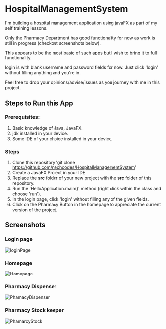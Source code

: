 # HospitalManagementSystem

I'm building a hospital management application using javaFX as part of my self training lessons.

Only the Pharmacy Department has good functionality for now as work is still in progress (checkout screenshots below).

This appears to be the most basic of such apps but I wish to bring it to full functionality.

login is with blank username and password fields for now. Just click 'login' without filling anything and you're in.

Feel free to drop your opinions/advise/issues as you journey with me in this project.

## Steps to Run this App

### Prerequisites:

1. Basic knowledge of Java, JavaFX.
2. jdk installed in your device.
3. Some IDE of your choice installed in your device.

### Steps

1. Clone this repository  'git clone https://github.com/nechcodes/HospitalManagementSystem'
2. Create a JavaFX Project in your IDE
3. Replace the **src** folder of your new project with the **src** folder of this repository.
4. Run the 'HelloApplication.main()' method (right click within the class and choose 'run').
5. In the login page, click 'login' without filling any of the given fields.
6. Click on the Pharmacy Button in the homepage to appreciate the current version of the project.

## Screenshots

### Login page
![loginPage](https://user-images.githubusercontent.com/102044949/191849885-51180822-2cd5-42c8-96c8-6dd6d49e07f6.png)

### Homepage

![Homepage](https://user-images.githubusercontent.com/102044949/191849871-885893d0-81c6-4581-a66f-f53ebdd537d7.png)

### Pharmacy Dispenser
![PhamacyDispenser](https://user-images.githubusercontent.com/102044949/191849936-45add72e-43d5-4239-80dc-0811e96f6ae4.png)

### Pharmacy Stock keeper
![PhamarcyStock](https://user-images.githubusercontent.com/102044949/191850000-b4c2d664-ab39-487c-9259-3003c551fde5.png)


